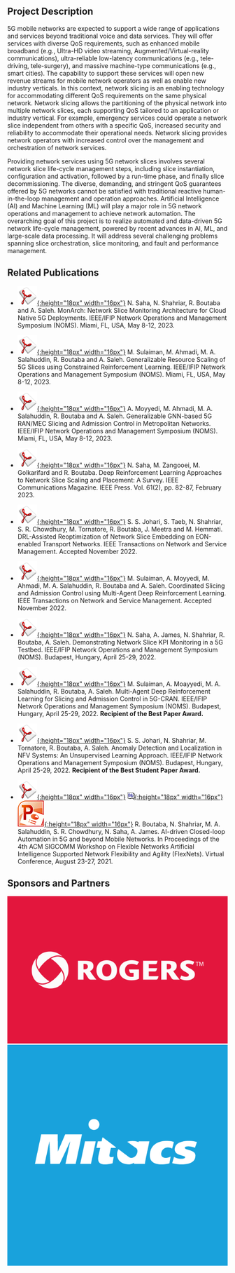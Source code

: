 ## Project Description

5G mobile networks are expected to support a wide range of applications and services beyond traditional voice and data services. They will offer services with diverse QoS requirements, such as enhanced mobile broadband (e.g., Ultra-HD video streaming, Augmented/Virtual-reality communications), ultra-reliable low-latency communications (e.g., tele-driving, tele-surgery), and massive machine-type communications (e.g., smart cities). The capability to support these services will open new revenue streams for mobile network operators as well as enable new industry verticals. In this context, network slicing is an enabling technology for accommodating different QoS requirements on the same physical network. Network slicing allows the partitioning of the physical network into multiple network slices, each supporting QoS tailored to an application or industry vertical. For example, emergency services could operate a network slice independent from others with a specific QoS, increased security and reliability to accommodate their operational needs. Network slicing provides network operators with increased control over the management and orchestration of network services.

Providing network services using 5G network slices involves several network slice life-cycle management steps, including slice instantiation, configuration and activation, followed by a run-time phase, and finally slice decommissioning. The diverse, demanding, and stringent QoS guarantees offered by 5G networks cannot be satisfied with traditional reactive human-in-the-loop management and operation approaches. Artificial Intelligence (AI) and Machine Learning (ML) will play a major role in 5G network operations and management to achieve network automation. The overarching goal of this project is to realize automated and data-driven 5G network life-cycle management, powered by recent advances in AI, ML, and large-scale data processing. It will address several challenging problems spanning slice orchestration, slice monitoring, and fault and performance management.

## Related Publications
- [![Paper](assets/pdflogo.gif){:height="18px" width="16px"}](https://rboutaba.cs.uwaterloo.ca/Papers/Conferences/2023/monarch.pdf) N. Saha, N. Shahriar, R. Boutaba and A. Saleh. MonArch: Network Slice Monitoring Architecture for Cloud Native 5G Deployments. IEEE/IFIP Network Operations and Management Symposium (NOMS). Miami, FL, USA, May 8-12, 2023. 

- [![Paper](assets/pdflogo.gif){:height="18px" width="16px"}](https://rboutaba.cs.uwaterloo.ca/Papers/Conferences/2023/scaling-upload.pdf) M. Sulaiman, M. Ahmadi, M. A. Salahuddin, R. Boutaba and A. Saleh. Generalizable Resource Scaling of 5G Slices using Constrained Reinforcement Learning. IEEE/IFIP Network Operations and Management Symposium (NOMS). Miami, FL, USA, May 8-12, 2023. 

- [![Paper](assets/pdflogo.gif){:height="18px" width="16px"}](https://rboutaba.cs.uwaterloo.ca/Papers/Conferences/2023/GNN-upload.pdf) A. Moyyedi, M. Ahmadi, M. A. Salahuddin, R. Boutaba and A. Saleh. Generalizable GNN-based 5G RAN/MEC Slicing and Admission Control in Metropolitan Networks. IEEE/IFIP Network Operations and Management Symposium (NOMS). Miami, FL, USA, May 8-12, 2023. 

- [![Paper](assets/pdflogo.gif){:height="18px" width="16px"}](https://rboutaba.cs.uwaterloo.ca/Papers/Journals/2023/SahaCOMMAG2023.pdf) N. Saha, M. Zangooei, M. Golkarifard and R. Boutaba. Deep Reinforcement Learning Approaches to Network Slice Scaling and Placement: A Survey. IEEE Communications Magazine. IEEE Press. Vol. 61(2), pp. 82-87, February 2023.

- [![Paper](assets/pdflogo.gif){:height="18px" width="16px"}](https://rboutaba.cs.uwaterloo.ca/Papers/Journals/2023/JohariTNSM2023.pdf) S. S. Johari, S. Taeb, N. Shahriar, S. R. Chowdhury, M. Tornatore, R. Boutaba, J. Meetra and M. Hemmati. DRL-Assisted Reoptimization of Network Slice Embedding on EON-enabled Transport Networks. IEEE Transactions on Network and Service Management. Accepted November 2022.

- [![Paper](assets/pdflogo.gif){:height="18px" width="16px"}](https://rboutaba.cs.uwaterloo.ca/Papers/Journals/2023/SulaimanTNSM2022.pdf) M. Sulaiman, A. Moyyedi, M. Ahmadi, M. A. Salahuddin, R. Boutaba and A. Saleh. Coordinated Slicing and Admission Control using Multi-Agent Deep Reinforcement Learning. IEEE Transactions on Network and Service Management. Accepted November 2022.
- [![Paper](assets/pdflogo.gif){:height="18px" width="16px"}](http://rboutaba.cs.uwaterloo.ca/Papers/Conferences/2022/SahaNOMS22.pdf) N. Saha, A. James, N. Shahriar, R. Boutaba, A. Saleh. Demonstrating Network Slice KPI Monitoring in a 5G Testbed. IEEE/IFIP Network Operations and Management Symposium (NOMS). Budapest, Hungary, April 25-29, 2022.

- [![Paper](assets/pdflogo.gif){:height="18px" width="16px"}](http://rboutaba.cs.uwaterloo.ca/Papers/Conferences/2022/SulaimanNOMS22.pdf) M. Sulaiman, A. Moayyedi, M. A. Salahuddin, R. Boutaba, A. Saleh. Multi-Agent Deep Reinforcement Learning for Slicing and Admission Control in 5G-CRAN. IEEE/IFIP Network Operations and Management Symposium (NOMS). Budapest, Hungary, April 25-29, 2022. **Recipient of the Best Paper Award.**

- [![Paper](assets/pdflogo.gif){:height="18px" width="16px"}](http://rboutaba.cs.uwaterloo.ca/Papers/Conferences/2022/JohariNOMS22.pdf) S. S. Johari, N. Shahriar, M. Tornatore, R. Boutaba, A. Saleh. Anomaly Detection and Localization in NFV Systems: An Unsupervised Learning Approach. IEEE/IFIP Network Operations and Management Symposium (NOMS). Budapest, Hungary, April 25-29, 2022. **Recipient of the Best Student Paper Award.**

- [![Paper](assets/pdflogo.gif){:height="18px" width="16px"}](http://rboutaba.cs.uwaterloo.ca/Papers/Conferences/2021/BoutabaFlexNets21.pdf) [![Bibtex](assets/bibtex-logo.gif){:height="18px" width="16px"}](http://rboutaba.cs.uwaterloo.ca/Papers/Conferences/2021/BoutabaFlexNets21.bib) [![Slides](assets/slideslogo.gif){:height="18px" width="16px"}](http://rboutaba.cs.uwaterloo.ca/Papers/Conferences/2021/BoutabaFlexNets21.pptx) R. Boutaba, N. Shahriar, M. A. Salahuddin, S. R. Chowdhury, N. Saha, A. James. AI-driven Closed-loop Automation in 5G and beyond Mobile Networks. In Proceedings of the 4th ACM SIGCOMM Workshop on Flexible Networks Artificial Intelligence Supported Network Flexibility and Agility (FlexNets). Virtual Conference, August 23-27, 2021.


## Sponsors and Partners
<div class="row">
  <div class="img1">
    <img src="assets/rogers-logo.jpg" alt="Rogers"/>
  </div>
  <div class="img2">
    <img src="assets/mitacs-logo.png" alt="Mitacs"/>
  </div>
</div>

